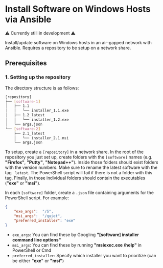# Install Software on Windows Hosts via Ansible

⚠️ Currently still in development ⚠️

Install/update software on Windows hosts in an air-gapped network with Ansible. Requires a repository to be setup on a network share.

## Prerequisites

### 1. Setting up the repository

The directory structure is as follows:

```bash
[repository]
├── [software-1]
│   ├── 1.1
│   │   └── installer_1.1.exe
│   ├── 1.2_latest
│   │   └── installer_1.2.exe
│   └── args.json
└── [software-2]
    ├── 2.1_latest
    │   └── installer_2.1.msi
    └── args.json
```

To setup, create a `[repository]` in a network share. In the root of the repository you just set up, create folders with the `[software]` names (e.g. __"Firefox"__, __"Putty"__, __"Notepad++"__). Inside those folders should exist folders with the version numbers. Make sure to rename the latest software with the tag `_latest`. The PowerShell script will fail if there is not a folder with this tag. Finally, in those individual folders should contain the executables (__"exe"__ or __"msi"__).

In each `[software]` folder, create a `.json` file containing arguments for the PowerShell script. For example:

```json
{
    "exe_args":  "/S",
    "msi_args":  "/quiet",
    "preferred_installer": "exe"
}
```

- `exe_args`: You can find these by Googling __"[software] installer command line options"__
- `msi_args`: You can find these by running __"msiexec.exe /help"__ in PowerShell or Cmd
- `preferred_installer`: Specify which installer you want to prioritize (can be either __"exe"__ or __"msi"__)
